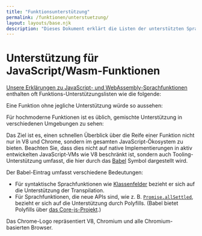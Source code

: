 ```yaml
---
title: "Funktionsunterstützung"
permalink: /funktionen/unterstuetzung/
layout: layouts/base.njk
description: "Dieses Dokument erklärt die Listen der unterstützten Sprachfunktionen von JavaScript und WebAssembly, wie sie auf der V8-Website verwendet werden."
---
```

# Unterstützung für JavaScript/Wasm-Funktionen

[Unsere Erklärungen zu JavaScript- und WebAssembly-Sprachfunktionen](/funktionen) enthalten oft Funktions-Unterstützungslisten wie die folgende:

<feature-support chrome="71"
                 firefox="65"
                 safari="12"
                 nodejs="12"
                 babel="yes"></feature-support>

Eine Funktion ohne jegliche Unterstützung würde so aussehen:

<feature-support chrome="no"
                 firefox="no"
                 safari="no"
                 nodejs="no"
                 babel="no"></feature-support>

Für hochmoderne Funktionen ist es üblich, gemischte Unterstützung in verschiedenen Umgebungen zu sehen:

<feature-support chrome="partial"
                 firefox="yes"
                 safari="yes"
                 nodejs="no"
                 babel="yes"></feature-support>

Das Ziel ist es, einen schnellen Überblick über die Reife einer Funktion nicht nur in V8 und Chrome, sondern im gesamten JavaScript-Ökosystem zu bieten. Beachten Sie, dass dies nicht auf native Implementierungen in aktiv entwickelten JavaScript-VMs wie V8 beschränkt ist, sondern auch Tooling-Unterstützung umfasst, die hier durch das [Babel](https://babeljs.io/) Symbol dargestellt wird.

<!--truncate-->
Der Babel-Eintrag umfasst verschiedene Bedeutungen:

- Für syntaktische Sprachfunktionen wie [Klassenfelder](/funktionen/klassenfelder) bezieht er sich auf die Unterstützung der Transpilation.
- Für Sprachfunktionen, die neue APIs sind, wie z. B. [`Promise.allSettled`](/funktionen/promise-kombinatoren#promise.allsettled), bezieht er sich auf die Unterstützung durch Polyfills. (Babel bietet Polyfills über [das Core-js-Projekt](https://github.com/zloirock/core-js).)

Das Chrome-Logo repräsentiert V8, Chromium und alle Chromium-basierten Browser.
